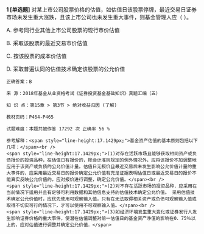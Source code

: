 **1 [单选题]** 对某上市公司股票价格的估值，如估值日该股票停牌，最近交易日证券市场未发生重大涨跌，且该上市公司也未发生重大事件，则基金管理人应（  ）。

A. 参考同行业其他上市公司股票的现行市价估值

B. 采取该股票的最近交易市价估值

C. 按该股票的成本价估值

D. 采取普遍认同的估值技术确定该股票的公允价值

```
正确答案：B

来 源：2018年基金从业资格考试《证券投资基金基础知识》真题汇编（五）

知 识 点：第15章 > 第3节 > 绝对收益归因 (了解)

教材页码：P464-P465

试题难度：本题共被作答 17292 次 正确率 56 %

参考解释：<span style="line-height:17.1429px;">基金资产估值的基本原则包括以下几项：</span><br />
<span style="line-height:17.1429px;">(1)对存在活跃市场且能够获取相同资产或负债报价的投资品种，在估值日有报价的，除会计准则规定的例外情况外，应将该报价不加调整地应用于该资产或负债的公允价值计量。估值日无报价且最近交易后未发生影响公允价值计量的重大事件的，应采用最近交易日的报价确定公允价值有充足证据表明估值日或最近交易日的报价不能真实反映公允价值的，应对报价进行调整，确定公允价值。</span><br />
<span style="line-height:17.1429px;">(2)对不存在活跃市场的投资品种．应采用在当前情况下适用并且有足够可利用数据和其他信息支持的估值技术确定公允价值。 采用估值技术确定公允价值时，应优先使用可观察输入值，只有在无法取得相关资产或负债可观察输入值或取得不切实可行的情况下，才可以使用不可观察输入值。</span><br />
<span style="line-height:17.1429px;">(3)如经济环境发生重大变化或证券发行人发生影响证券价格的重大事件，使潜在估值调整对前一估值日的基金资产净值的影响在0．75％以上的，应对估值进行调整并确定公允价值．</span>
```

